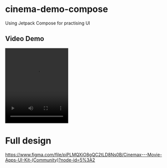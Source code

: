 # cinema-demo-compose

Using Jetpack Compose for practising UI 

## Video Demo

<video width="40%" height="240" controls>
  <source src="./assets/demo.mp4" type="video/mp4">
</video>



# Full design
https://www.figma.com/file/piPLMQXiO8gQC2tLD8Ns0B/Cinemax---Movie-Apps-UI-Kit-(Community)?node-id=5%3A2
